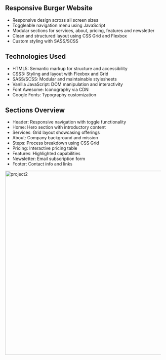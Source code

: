 <h2>Responsive Burger Website</h2>

<ul>
<li>Responsive design across all screen sizes</li> 
<li> Toggleable navigation menu using JavaScript</li> 
<li> Modular sections for services, about, pricing, features and newsletter</li> 
<li> Clean and structured layout using CSS Grid and Flexbox</li> 
<li> Custom styling with SASS/SCSS</li> 
</ul>

<h2>Technologies Used</h2>

<ul>
<li>HTML5: Semantic markup for structure and accessibility</li> 
<li> CSS3: Styling and layout with Flexbox and Grid</li> 
<li>SASS/SCSS: Modular and maintainable stylesheets</li> 
<li> Vanilla JavaScript: DOM manipulation and interactivity</li> 
<li>Font Awesome: Iconography via CDN</li> 
<li>Google Fonts: Typography customization</li> 
</ul>


<h2>Sections Overview</h2>

<ul>
<li>Header: Responsive navigation with toggle functionality</li>
<li>Home: Hero section with introductory content</li>
<li>Services: Grid layout showcasing offerings</li>
<li> About: Company background and mission</li>
<li>Steps: Process breakdown using CSS Grid</li>
<li> Pricing: Interactive pricing table</li>
<li>Features: Highlighted capabilities</li>
<li> Newsletter: Email subscription form</li>
<li> Footer: Contact info and links</li>
</ul>


<img width="1353" height="596" alt="project2" src="https://github.com/user-attachments/assets/1246c14d-0ca6-4846-86ad-809ccea466ad" />

